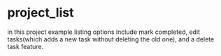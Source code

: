 # project_list
in this project example listing options include mark completed, edit tasks(which adds a new task without deleting the old one), and a delete task feature. 
